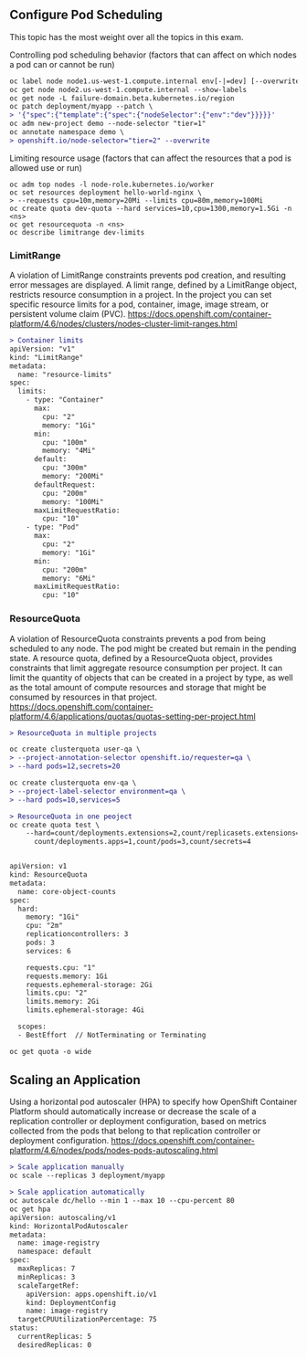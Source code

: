 ## Configure Pod Scheduling ##

This topic has the most weight over all the topics in this exam.

Controlling pod scheduling behavior (factors that can affect on which nodes a pod can or cannot be run)  
```diff
oc label node node1.us-west-1.compute.internal env[-|=dev] [--overwrite]
oc get node node2.us-west-1.compute.internal --show-labels
oc get node -L failure-domain.beta.kubernetes.io/region
oc patch deployment/myapp --patch \
> '{"spec":{"template":{"spec":{"nodeSelector":{"env":"dev"}}}}}'
oc adm new-project demo --node-selector "tier=1"
oc annotate namespace demo \
> openshift.io/node-selector="tier=2" --overwrite
```

Limiting resource usage (factors that can affect the resources that a pod is allowed use or run)  
```
oc adm top nodes -l node-role.kubernetes.io/worker
oc set resources deployment hello-world-nginx \
> --requests cpu=10m,memory=20Mi --limits cpu=80m,memory=100Mi
oc create quota dev-quota --hard services=10,cpu=1300,memory=1.5Gi -n <ns>
oc get resourcequota -n <ns>
oc describe limitrange dev-limits
```

### LimitRange ###
A violation of LimitRange constraints prevents pod creation, and resulting error messages are displayed. A limit range, defined by a LimitRange object, restricts resource consumption in a project. In the project you can set specific resource limits for a pod, container, image, image stream, or persistent volume claim (PVC).
https://docs.openshift.com/container-platform/4.6/nodes/clusters/nodes-cluster-limit-ranges.html
```diff
> Container limits
apiVersion: "v1"
kind: "LimitRange"
metadata:
  name: "resource-limits"
spec:
  limits:
    - type: "Container"
      max:
        cpu: "2"
        memory: "1Gi"
      min:
        cpu: "100m"
        memory: "4Mi"
      default:
        cpu: "300m"
        memory: "200Mi"
      defaultRequest:
        cpu: "200m"
        memory: "100Mi"
      maxLimitRequestRatio:
        cpu: "10"
    - type: "Pod"
      max:
        cpu: "2" 
        memory: "1Gi" 
      min:
        cpu: "200m" 
        memory: "6Mi" 
      maxLimitRequestRatio:
        cpu: "10" 

```

### ResourceQuota ###
A violation of ResourceQuota constraints prevents a pod from being scheduled to any node. The pod might be created but remain in the pending state. A resource quota, defined by a ResourceQuota object, provides constraints that limit aggregate resource consumption per project. It can limit the quantity of objects that can be created in a project by type, as well as the total amount of compute resources and storage that might be consumed by resources in that project.
https://docs.openshift.com/container-platform/4.6/applications/quotas/quotas-setting-per-project.html

```diff
> ResourceQuota in multiple projects

oc create clusterquota user-qa \
> --project-annotation-selector openshift.io/requester=qa \
> --hard pods=12,secrets=20

oc create clusterquota env-qa \
> --project-label-selector environment=qa \
> --hard pods=10,services=5

> ResourceQuota in one peoject
oc create quota test \
    --hard=count/deployments.extensions=2,count/replicasets.extensions=4,count/daemonsets.apps=1, \
      count/deployments.apps=1,count/pods=3,count/secrets=4


apiVersion: v1
kind: ResourceQuota
metadata:
  name: core-object-counts
spec:
  hard:
    memory: "1Gi"
    cpu: "2m"
    replicationcontrollers: 3
    pods: 3
    services: 6

    requests.cpu: "1" 
    requests.memory: 1Gi 
    requests.ephemeral-storage: 2Gi 
    limits.cpu: "2" 
    limits.memory: 2Gi 
    limits.ephemeral-storage: 4Gi

  scopes:
  - BestEffort  // NotTerminating or Terminating

oc get quota -o wide
```

## Scaling an Application ##
Using a horizontal pod autoscaler (HPA) to specify how OpenShift Container Platform should automatically increase or decrease the scale of a replication controller or deployment configuration, based on metrics collected from the pods that belong to that replication controller or deployment configuration.
https://docs.openshift.com/container-platform/4.6/nodes/pods/nodes-pods-autoscaling.html
```diff
> Scale application manually
oc scale --replicas 3 deployment/myapp

> Scale application automatically
oc autoscale dc/hello --min 1 --max 10 --cpu-percent 80
oc get hpa
apiVersion: autoscaling/v1
kind: HorizontalPodAutoscaler
metadata:
  name: image-registry
  namespace: default
spec:
  maxReplicas: 7
  minReplicas: 3
  scaleTargetRef:
    apiVersion: apps.openshift.io/v1
    kind: DeploymentConfig
    name: image-registry
  targetCPUUtilizationPercentage: 75
status:
  currentReplicas: 5
  desiredReplicas: 0
  

```
